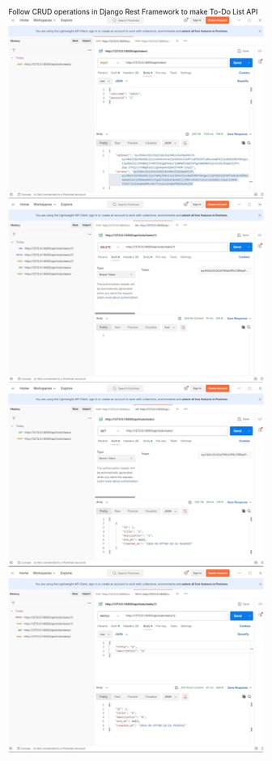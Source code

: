 Follow CRUD operations in Django Rest Framework to make To-Do List API <br>
![Create](./drfToDoList_Create.jpg)
![Delete](./drfToDoList_Delete.jpg)
![Read](./drfToDoList_Read.jpg)
![Update](./drfToDoList_Update.jpg)